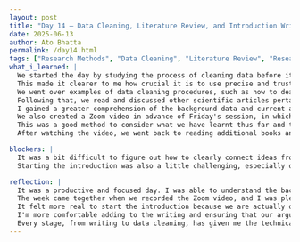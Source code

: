 ```yaml
---
layout: post  
title: "Day 14 – Data Cleaning, Literature Review, and Introduction Writing"  
date: 2025-06-13  
author: Ato Bhatta  
permalink: /day14.html  
tags: ["Research Methods", "Data Cleaning", "Literature Review", "Research Paper"]
what_i_learned: |
  We started the day by studying the process of cleaning data before it is evaluated in research papers.  
  This made it clearer to me how crucial it is to use precise and trustworthy data when conducting scientific research.  
  We went over examples of data cleaning procedures, such as how to deal with errors or missing values in datasets.  
  Following that, we read and discussed other scientific articles pertaining to our research topic as part of a literature review.  
  I gained a greater comprehension of the background data and current advancements in the area as a result of this.  
  We also created a Zoom video in advance of Friday's session, in which we provided an overview of our week's activities.  
  This was a good method to consider what we have learnt thus far and to look back on our development.  
  After watching the video, we went back to reading additional books and eventually started writing our group research paper's introduction.

blockers: |
  It was a bit difficult to figure out how to clearly connect ideas from different articles during the literature review.  
  Starting the introduction was also a little challenging, especially deciding how to frame our topic in a clear and engaging way.

reflection: |
  It was a productive and focused day. I was able to understand the backroom labor that goes into research after learning how to clean data. 
  The week came together when we recorded the Zoom video, and I was pleased with our progress thus far. 
  It felt more real to start the introduction because we are actually developing our paper piece by piece. 
  I'm more comfortable adding to the writing and ensuring that our arguments are well-supported by evidence. 
  Every stage, from writing to data cleaning, has given me the technical know-how and self-assurance I need to make a significant contribution to a group research effort.
---
```

